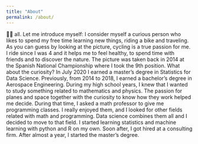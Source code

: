 ```yaml
---
title: "About"
permalink: /about/
---
```


🙋‍♂ all. Let me introduce myself:
I consider myself a curious person who likes to spend my free time learning new things, riding a bike and traveling. 
As you can guess by looking at the picture, cycling is a true passion for me. I ride since I was 4 and it helps me to feel healthy, 
to spend time with friends and to discover the nature. 
The picture was taken back in 2014 at the Spanish National Championship where I took the 9th position.
What about the curiosity? 
In July 2020 I earned a master’s degree in Statistics for Data Science. Previously, from 2014 to 2018, I earned a bachelor’s degree in Aerospace Engineering. During my high school years, I knew that I wanted to study something related to mathematics and physics. The passion for planes and space together with the curiosity to know how they work helped me decide. During that time, I asked a math professor to give me programming classes. I really enjoyed them, and I looked for other fields related with math and programming. Data science combines them all and I decided to move to that field. I started learning statistics and machine learning with python and R on my own. Soon after, I got hired at a consulting firm. After almost a year, I started the master’s degree.